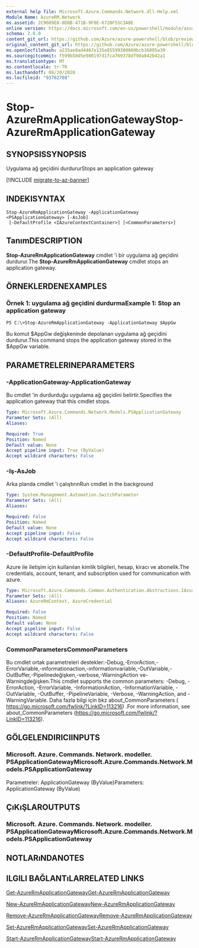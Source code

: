 ```yaml
---
external help file: Microsoft.Azure.Commands.Network.dll-Help.xml
Module Name: AzureRM.Network
ms.assetid: 2C9609E8-0D8B-471B-9F0E-672BF55C3A0E
online version: https://docs.microsoft.com/en-us/powershell/module/azurerm.network/stop-azurermapplicationgateway
schema: 2.0.0
content_git_url: https://github.com/Azure/azure-powershell/blob/preview/src/ResourceManager/Network/Commands.Network/help/Stop-AzureRmApplicationGateway.md
original_content_git_url: https://github.com/Azure/azure-powershell/blob/preview/src/ResourceManager/Network/Commands.Network/help/Stop-AzureRmApplicationGateway.md
ms.openlocfilehash: a235ae8ad4467e135e85599300869bcb36805a30
ms.sourcegitcommit: f599b50d5e980197d1fca769378df90a842b42a1
ms.translationtype: MT
ms.contentlocale: tr-TR
ms.lasthandoff: 08/20/2020
ms.locfileid: "93762788"
---
```

# <span data-ttu-id="5a447-101">Stop-AzureRmApplicationGateway</span><span class="sxs-lookup"><span data-stu-id="5a447-101">Stop-AzureRmApplicationGateway</span></span>

## <span data-ttu-id="5a447-102">SYNOPSIS</span><span class="sxs-lookup"><span data-stu-id="5a447-102">SYNOPSIS</span></span>
<span data-ttu-id="5a447-103">Uygulama ağ geçidini durdurur</span><span class="sxs-lookup"><span data-stu-id="5a447-103">Stops an application gateway</span></span>

[!INCLUDE [migrate-to-az-banner](../../includes/migrate-to-az-banner.md)]

## <span data-ttu-id="5a447-104">INDEKI</span><span class="sxs-lookup"><span data-stu-id="5a447-104">SYNTAX</span></span>

```
Stop-AzureRmApplicationGateway -ApplicationGateway <PSApplicationGateway> [-AsJob]
 [-DefaultProfile <IAzureContextContainer>] [<CommonParameters>]
```

## <span data-ttu-id="5a447-105">Tanım</span><span class="sxs-lookup"><span data-stu-id="5a447-105">DESCRIPTION</span></span>
<span data-ttu-id="5a447-106">**Stop-AzureRmApplicationGateway** cmdlet 'i bir uygulama ağ geçidini durdurur.</span><span class="sxs-lookup"><span data-stu-id="5a447-106">The **Stop-AzureRmApplicationGateway** cmdlet stops an application gateway.</span></span>

## <span data-ttu-id="5a447-107">ÖRNEKLERDEN</span><span class="sxs-lookup"><span data-stu-id="5a447-107">EXAMPLES</span></span>

### <span data-ttu-id="5a447-108">Örnek 1: uygulama ağ geçidini durdurma</span><span class="sxs-lookup"><span data-stu-id="5a447-108">Example 1: Stop an application gateway</span></span>
```
PS C:\>Stop-AzureRmApplicationGateway -ApplicationGateway $AppGw
```

<span data-ttu-id="5a447-109">Bu komut $AppGw değişkeninde depolanan uygulama ağ geçidini durdurur.</span><span class="sxs-lookup"><span data-stu-id="5a447-109">This command stops the application gateway stored in the $AppGw variable.</span></span>

## <span data-ttu-id="5a447-110">PARAMETRELERINE</span><span class="sxs-lookup"><span data-stu-id="5a447-110">PARAMETERS</span></span>

### <span data-ttu-id="5a447-111">-ApplicationGateway</span><span class="sxs-lookup"><span data-stu-id="5a447-111">-ApplicationGateway</span></span>
<span data-ttu-id="5a447-112">Bu cmdlet 'in durdurduğu uygulama ağ geçidini belirtir.</span><span class="sxs-lookup"><span data-stu-id="5a447-112">Specifies the application gateway that this cmdlet stops.</span></span>

```yaml
Type: Microsoft.Azure.Commands.Network.Models.PSApplicationGateway
Parameter Sets: (All)
Aliases:

Required: True
Position: Named
Default value: None
Accept pipeline input: True (ByValue)
Accept wildcard characters: False
```

### <span data-ttu-id="5a447-113">-Iş</span><span class="sxs-lookup"><span data-stu-id="5a447-113">-AsJob</span></span>
<span data-ttu-id="5a447-114">Arka planda cmdlet 'i çalıştırın</span><span class="sxs-lookup"><span data-stu-id="5a447-114">Run cmdlet in the background</span></span>

```yaml
Type: System.Management.Automation.SwitchParameter
Parameter Sets: (All)
Aliases:

Required: False
Position: Named
Default value: None
Accept pipeline input: False
Accept wildcard characters: False
```

### <span data-ttu-id="5a447-115">-DefaultProfile</span><span class="sxs-lookup"><span data-stu-id="5a447-115">-DefaultProfile</span></span>
<span data-ttu-id="5a447-116">Azure ile iletişim için kullanılan kimlik bilgileri, hesap, kiracı ve abonelik.</span><span class="sxs-lookup"><span data-stu-id="5a447-116">The credentials, account, tenant, and subscription used for communication with azure.</span></span>

```yaml
Type: Microsoft.Azure.Commands.Common.Authentication.Abstractions.IAzureContextContainer
Parameter Sets: (All)
Aliases: AzureRmContext, AzureCredential

Required: False
Position: Named
Default value: None
Accept pipeline input: False
Accept wildcard characters: False
```

### <span data-ttu-id="5a447-117">CommonParameters</span><span class="sxs-lookup"><span data-stu-id="5a447-117">CommonParameters</span></span>
<span data-ttu-id="5a447-118">Bu cmdlet ortak parametreleri destekler:-Debug,-ErrorAction,-ErrorVariable,-ınformationaction,-ınformationvariable,-OutVariable,-OutBuffer,-Pipelinedeğişken,-verbose,-WarningAction ve-Warningdeğişken.</span><span class="sxs-lookup"><span data-stu-id="5a447-118">This cmdlet supports the common parameters: -Debug, -ErrorAction, -ErrorVariable, -InformationAction, -InformationVariable, -OutVariable, -OutBuffer, -PipelineVariable, -Verbose, -WarningAction, and -WarningVariable.</span></span> <span data-ttu-id="5a447-119">Daha fazla bilgi için bkz about_CommonParameters ( https://go.microsoft.com/fwlink/?LinkID=113216) .</span><span class="sxs-lookup"><span data-stu-id="5a447-119">For more information, see about_CommonParameters (https://go.microsoft.com/fwlink/?LinkID=113216).</span></span>

## <span data-ttu-id="5a447-120">GÖLGELENDIRICI</span><span class="sxs-lookup"><span data-stu-id="5a447-120">INPUTS</span></span>

### <span data-ttu-id="5a447-121">Microsoft. Azure. Commands. Network. modeller. PSApplicationGateway</span><span class="sxs-lookup"><span data-stu-id="5a447-121">Microsoft.Azure.Commands.Network.Models.PSApplicationGateway</span></span>
<span data-ttu-id="5a447-122">Parametreler: ApplicationGateway (ByValue)</span><span class="sxs-lookup"><span data-stu-id="5a447-122">Parameters: ApplicationGateway (ByValue)</span></span>

## <span data-ttu-id="5a447-123">ÇıKıŞLAR</span><span class="sxs-lookup"><span data-stu-id="5a447-123">OUTPUTS</span></span>

### <span data-ttu-id="5a447-124">Microsoft. Azure. Commands. Network. modeller. PSApplicationGateway</span><span class="sxs-lookup"><span data-stu-id="5a447-124">Microsoft.Azure.Commands.Network.Models.PSApplicationGateway</span></span>

## <span data-ttu-id="5a447-125">NOTLARıNDA</span><span class="sxs-lookup"><span data-stu-id="5a447-125">NOTES</span></span>

## <span data-ttu-id="5a447-126">ILGILI BAĞLANTıLAR</span><span class="sxs-lookup"><span data-stu-id="5a447-126">RELATED LINKS</span></span>

[<span data-ttu-id="5a447-127">Get-AzureRmApplicationGateway</span><span class="sxs-lookup"><span data-stu-id="5a447-127">Get-AzureRmApplicationGateway</span></span>](./Get-AzureRmApplicationGateway.md)

[<span data-ttu-id="5a447-128">New-AzureRmApplicationGateway</span><span class="sxs-lookup"><span data-stu-id="5a447-128">New-AzureRmApplicationGateway</span></span>](./New-AzureRmApplicationGateway.md)

[<span data-ttu-id="5a447-129">Remove-AzureRmApplicationGateway</span><span class="sxs-lookup"><span data-stu-id="5a447-129">Remove-AzureRmApplicationGateway</span></span>](./Remove-AzureRmApplicationGateway.md)

[<span data-ttu-id="5a447-130">Set-AzureRmApplicationGateway</span><span class="sxs-lookup"><span data-stu-id="5a447-130">Set-AzureRmApplicationGateway</span></span>](./Set-AzureRmApplicationGateway.md)

[<span data-ttu-id="5a447-131">Start-AzureRmApplicationGateway</span><span class="sxs-lookup"><span data-stu-id="5a447-131">Start-AzureRmApplicationGateway</span></span>](./Start-AzureRmApplicationGateway.md)



